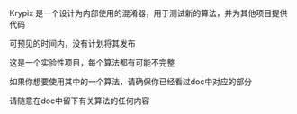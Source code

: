 Krypix 是一个设计为内部使用的混淆器，用于测试新的算法，并为其他项目提供代码

可预见的时间内，没有计划将其发布

这是一个实验性项目，每个算法都有可能不完整

如果你想要使用其中的一个算法，请确保你已经看过doc中对应的部分

请随意在doc中留下有关算法的任何内容
